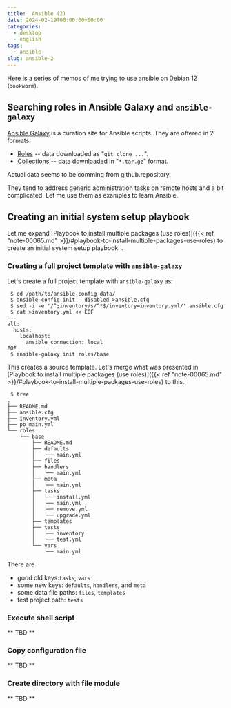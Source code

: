 ```yaml
---
title:  Ansible (2)
date: 2024-02-19T00:00:00+00:00
categories:
  - desktop
  - english
tags:
  - ansible
slug: ansible-2
---
```


Here is a series of memos of me trying to use ansible on Debian 12 (`bookworm`).

## Searching roles in Ansible Galaxy and `ansible-galaxy`

[Ansible Galaxy](https://galaxy.ansible.com/ui/) is a curation site for Ansible
scripts.  They are offered in 2 formats:

* [Roles](https://galaxy.ansible.com/ui/standalone/roles/) -- data downloaded as "`git clone ...`".
* [Collections](https://galaxy.ansible.com/ui/collections/) -- data downloaded in "`*.tar.gz`" format.

Actual data seems to be comming from github.repository.

They tend to address generic administration tasks on remote hosts and a bit
complicated.  Let me use them as examples to learn Ansible.

## Creating an initial system setup playbook

Let me expand 
[Playbook to install multiple packages (use roles)]({{< ref "note-00065.md" >}}/#playbook-to-install-multiple-packages-use-roles)
to create an initial system setup playbook.
.

### Creating a full project template with `ansible-galaxy`

Let's create a full project template with `ansible-galaxy` as:

```console
 $ cd /path/to/ansible-config-data/
 $ ansible-config init --disabled >ansible.cfg
 $ sed -i -e '/^;inventory/s/^*$/inventory=inventory.yml/' ansible.cfg
 $ cat >inventory.yml << EOF
---
all:
  hosts:
    localhost:
      ansible_connection: local
EOF
 $ ansible-galaxy init roles/base
```

This creates a source template.  Let's merge what was presented in 
[Playbook to install multiple packages (use roles)]({{< ref "note-00065.md" >}}/#playbook-to-install-multiple-packages-use-roles) to this.

```
 $ tree
.
├── README.md
├── ansible.cfg
├── inventory.yml
├── pb_main.yml
└── roles
    └── base
        ├── README.md
        ├── defaults
        │   └── main.yml
        ├── files
        ├── handlers
        │   └── main.yml
        ├── meta
        │   └── main.yml
        ├── tasks
        │   ├── install.yml
        │   ├── main.yml
        │   ├── remove.yml
        │   └── upgrade.yml
        ├── templates
        ├── tests
        │   ├── inventory
        │   └── test.yml
        └── vars
            └── main.yml
```

There are

* good old keys:`tasks`, `vars`
* some new keys: `defaults`, `handlers`, and `meta`
* some data file paths: `files`, `templates`
* test project path: `tests`

### Execute shell script

** TBD **

### Copy configuration file

** TBD **

### Create directory with file module

** TBD **


<!--

## Handler

- [Handler](https://docs.ansible.com/ansible/latest/playbook_guide/playbooks_handlers.html)


Writing one big playbook in the base directory is messy.

The [playbook](https://docs.ansible.com/ansible/latest/playbook_guide/playbooks.html) can be organized using:

- [Blocks](https://docs.ansible.com/ansible/latest/playbook_guide/playbooks_blocks.html) -- logical groups of tasks
- [Roles](https://docs.ansible.com/ansible/latest/playbook_guide/playbooks_reuse_roles.html) -- let you automatically load related vars, files, tasks, handlers, and other Ansible artifacts based on a known file structure.
- [Tags](https://docs.ansible.com/ansible/latest/playbook_guide/playbooks_tags.html) -- let you execute or skip selected tasks


Using these, the [playbook](https://docs.ansible.com/ansible/latest/playbook_guide/playbooks.html) can be split into 4 types of independent files:

- variables files
- task files
- playbooks files
- roles files

"[Creating reusable files and roles](https://docs.ansible.com/ansible/latest/playbook_guide/playbooks_reuse.html)" explains how to use these.


-->

<!--
Trace points

https://zenn.dev/y_mrok/books/ansible-no-module-no-tsukaikata
https://stackoverflow.com/questions/74869900/ansible-playbooks-install-a-list-of-apt-packages-from-a-file
https://noknowing.hatenablog.com/entry/2021/01/01/163331
https://noknowing.hatenablog.com/entry/2021/01/01/053854
https://noknowing.hatenablog.com/entry/2020/12/31/153924
https://noknowing.hatenablog.com/entry/2021/01/02/130032 docker nginx
https://knowledge.sakura.ad.jp/3116/

Similar examples referenced
https://github.com/sys0dm1n/ansible-ubuntu-desktop
https://github.com/rpthms/ansible-debian-server
https://github.com/gh640/ansible-playbook-localhost-examples

-->

<!--
vim: set sw=2 sts=2 ai si et tw=79 ft=markdown:
-->
